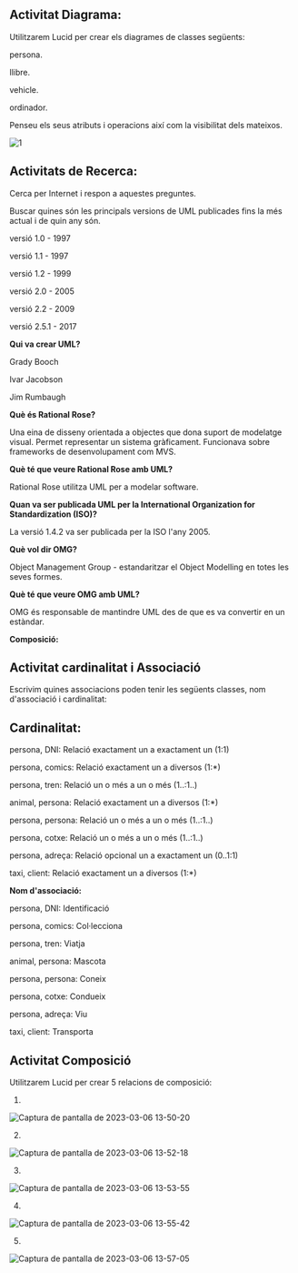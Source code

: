 Activitat Diagrama:
---
Utilitzarem Lucid per crear els diagrames de classes següents:


persona.

llibre.

vehicle.

ordinador.

Penseu els seus atributs i operacions així com la visibilitat dels mateixos.

![1](https://user-images.githubusercontent.com/113585897/223164017-eaf00726-b1ef-45dd-8860-f22524339e0a.PNG)


Activitats de Recerca:
---

Cerca per Internet i respon a aquestes preguntes.

Buscar quines són les principals versions de UML publicades fins la més actual i de quin any són.

versió 1.0 - 1997

versió 1.1 - 1997

versió 1.2 - 1999

versió 2.0 - 2005

versió 2.2 - 2009

versió 2.5.1 - 2017

**Qui va crear UML?**

Grady Booch

Ivar Jacobson

Jim Rumbaugh



**Què és Rational Rose?**

Una eina de disseny orientada a objectes que dona suport de modelatge visual. Permet representar un sistema gràficament. Funcionava sobre frameworks de desenvolupament com MVS.


**Què té que veure Rational Rose amb UML?**


Rational Rose utilitza UML per a modelar software.


**Quan va ser publicada UML per la International Organization for Standardization (ISO)?**


La versió 1.4.2 va ser publicada per la ISO l'any 2005.

**Què vol dir OMG?**

Object Management Group - estandaritzar el Object Modelling en totes les seves formes.


**Què té que veure OMG amb UML?**

OMG és responsable de mantindre UML des de que es va convertir en un estàndar.



**Composició:**

**Activitat cardinalitat i Associació**
---

Escrivim quines associacions poden tenir les següents classes, nom d'associació i cardinalitat:


**Cardinalitat:**
---

persona, DNI: Relació exactament un a exactament un (1:1)

persona, comics: Relació exactament un a diversos (1:*)

persona, tren: Relació un o més a un o més (1..:1..)

animal, persona: Relació exactament un a diversos (1:*)

persona, persona: Relació un o més a un o més (1..:1..)

persona, cotxe: Relació un o més a un o més (1..:1..)

persona, adreça: Relació opcional un a exactament un (0..1:1)

taxi, client: Relació exactament un a diversos (1:*)



**Nom d'associació:**

persona, DNI: Identificació

persona, comics: Col·lecciona

persona, tren: Viatja

animal, persona: Mascota

persona, persona: Coneix

persona, cotxe: Condueix

persona, adreça: Viu

taxi, client: Transporta




**Activitat Composició**
---

Utilitzarem Lucid per crear 5 relacions de composició:


1.
![Captura de pantalla de 2023-03-06 13-50-20](https://user-images.githubusercontent.com/113585897/223116777-5425f411-4962-424c-901c-0effd28cd623.png)

2.
![Captura de pantalla de 2023-03-06 13-52-18](https://user-images.githubusercontent.com/113585897/223116780-5cceb45e-9cc0-453e-91b3-34757794e02e.png)


3.
![Captura de pantalla de 2023-03-06 13-53-55](https://user-images.githubusercontent.com/113585897/223116782-985f4a50-1176-4bc7-80d1-e12fc4eb45dd.png)

4.
![Captura de pantalla de 2023-03-06 13-55-42](https://user-images.githubusercontent.com/113585897/223116783-99622d87-5730-4a8b-8e4a-5e10724493f5.png)


5.
![Captura de pantalla de 2023-03-06 13-57-05](https://user-images.githubusercontent.com/113585897/223116785-44e82e99-cc0c-449a-bbba-2b866467a584.png)


